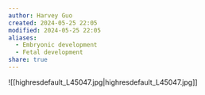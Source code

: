 ```yaml
---
author: Harvey Guo
created: 2024-05-25 22:05
modified: 2024-05-25 22:05
aliases:
  - Embryonic development
  - Fetal development
share: true
---
```


![[highresdefault_L45047.jpg|highresdefault_L45047.jpg]]